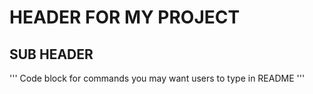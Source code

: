 # HEADER FOR MY PROJECT

## SUB HEADER

'''
Code block for commands you may want users to type in README
'''
